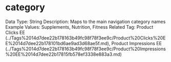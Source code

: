 # category

Data Type: String
Description: Maps to the main navigation category names
Example Values: Supplements, Nutrition, Fitness
Related Tag: Product Clicks EE (../Tags%2014d7dee22b178163b49fc98f78f3ee9c/Product%20Clicks%20EE%2014d7dee22b178101bd6ae9ad3d68ae5f.md), Product Impressions EE (../Tags%2014d7dee22b178163b49fc98f78f3ee9c/Product%20Impressions%20EE%2014d7dee22b17815fb578ef3338e883a3.md)